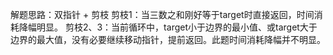 解题思路：双指针 + 剪枝
剪枝1：当三数之和刚好等于target时直接返回，时间消耗降幅明显。
剪枝2、3：当前循环中，target小于边界的最小值、或target大于边界的最大值，没有必要继续移动指针，提前返回。此题时间消耗降幅并不明显。